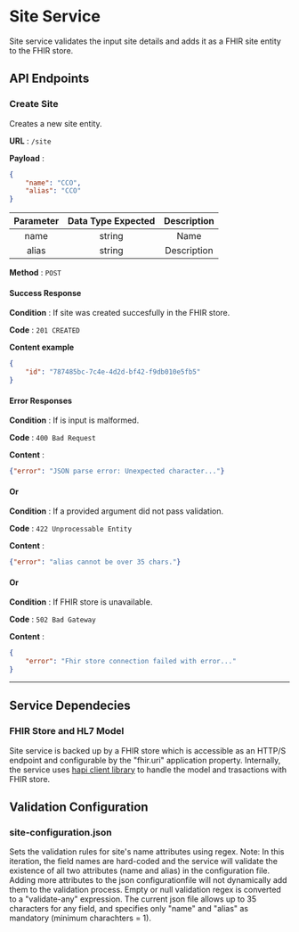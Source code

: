 # Site Service
Site service validates the input site details and adds it as a FHIR site entity to the FHIR store.

## API Endpoints
### Create Site
Creates a new site entity.

**URL** : `/site`

**Payload** :

```json
{
    "name": "CCO",
    "alias": "CCO"
}
```

| Parameter | Data Type Expected |                                                       Description                                                      |
|:---------:|:------------------:|:----------------------------------------------------------------------------------------------------------------------:|
|     name    |       string       | Name |
|     alias    |       string       | Description |


**Method** : `POST`

#### Success Response

**Condition** : If site was created succesfully in the FHIR store.

**Code** : `201 CREATED`

**Content example**

```json
{
    "id": "787485bc-7c4e-4d2d-bf42-f9db010e5fb5"
}
```

#### Error Responses

**Condition** : If is input is malformed.

**Code** : `400 Bad Request`

**Content** :
```json
{"error": "JSON parse error: Unexpected character..."}
```

#### Or

**Condition** : If a provided argument did not pass validation.

**Code** : `422 Unprocessable Entity`

**Content** :
```json
{"error": "alias cannot be over 35 chars."}
```
#### Or

**Condition** : If FHIR store is unavailable.

**Code** : `502 Bad Gateway`

**Content** :

```json
{   
    "error": "Fhir store connection failed with error..."
}
```
___

## Service Dependecies

### FHIR Store and HL7 Model
Site service is backed up by a FHIR store which is accessible as an HTTP/S endpoint and configurable by the "fhir.uri" application property.
Internally, the service uses [hapi client library](https://hapifhir.io/hapi-fhir/docs/client/examples.html) to handle the model and trasactions with FHIR store.


## Validation Configuration


### site-configuration.json

Sets the validation rules for site's name attributes using regex.
Note: In this iteration, the field names are hard-coded and the service will validate the existence of all two attributes (name and alias) in the configuration file. Adding more attributes to the json configurationfile will not dynamically add them to the validation process.
Empty or null validation regex is converted to a "validate-any" expression.
The current json file allows up to 35 characters for any field, and specifies only "name" and "alias" as mandatory (minimum charachters = 1).
